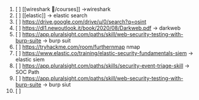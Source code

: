 1. [ ] [[wireshark 🦈/courses]] ->wireshark
2. [ ] [[elastic]] -> elastic search 
3. [ ] https://drive.google.com/drive/u/0/search?q=osint
4. [ ] https://dl1.newoutlook.it/book/2020/08/Darkweb.pdf -> darkweb 
5. [ ] https://app.pluralsight.com/paths/skill/web-security-testing-with-burp-suite -> burp suit
6. [ ] https://tryhackme.com/room/furthernmap nmap
7. [ ] https://www.elastic.co/training/elastic-security-fundamentals-siem -> elastic siem 
8. [ ] https://app.pluralsight.com/paths/skills/security-event-triage-skill -> SOC Path
9. [ ] https://app.pluralsight.com/paths/skill/web-security-testing-with-burp-suite -> burp siut
10. [ ] 
